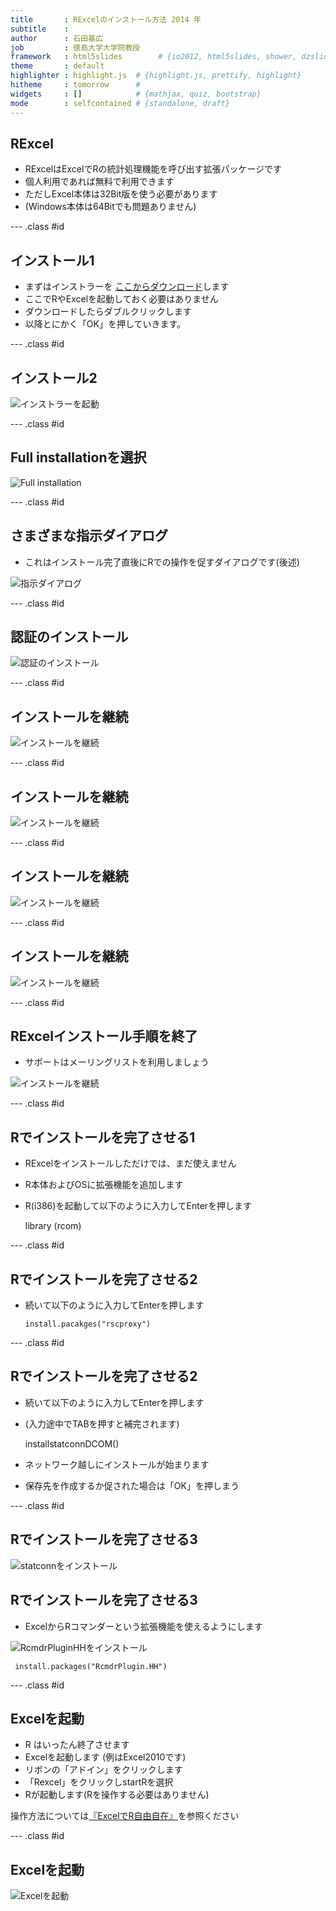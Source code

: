 ```yaml
---
title       : RExcelのインストール方法 2014 年
subtitle    : 
author      : 石田基広
job         : 徳島大学大学院教授
framework   : html5slides        # {io2012, html5slides, shower, dzslides, ...}
theme       : default
highlighter : highlight.js  # {highlight.js, prettify, highlight}
hitheme     : tomorrow      # 
widgets     : []            # {mathjax, quiz, bootstrap}
mode        : selfcontained # {standalone, draft}
---
```


## RExcel

* RExcelはExcelでRの統計処理機能を呼び出す拡張パッケージです
* 個人利用であれば無料で利用できます
* ただしExcel本体は32Bit版を使う必要があります
* (Windows本体は64Bitでも問題ありません)


--- .class #id 

## インストール1

* まずはインストラーを <a href = "http://rcom.univie.ac.at/download.html" target=_blank>ここからダウンロード</a>します
* ここでRやExcelを起動しておく必要はありません
* ダウンロードしたらダブルクリックします
* 以降とにかく「OK」を押していきます。

--- .class #id 

## インストール2

![インストラーを起動](img/install1.png)

--- .class #id 

## Full installationを選択

![Full installation](img/install2.png)


--- .class #id 

## さまざまな指示ダイアログ

* これはインストール完了直後にRでの操作を促すダイアログです(後述)

![指示ダイアログ](img/install3.png)


--- .class #id 

## 認証のインストール


![認証のインストール](img/install5.png)





--- .class #id 

## インストールを継続


![インストールを継続](img/install6.png)



--- .class #id 

## インストールを継続

![インストールを継続](img/install7.png)


--- .class #id 

## インストールを継続

![インストールを継続](img/install8.png)


--- .class #id 

## インストールを継続

![インストールを継続](img/install10.png)


--- .class #id 

## RExcelインストール手順を終了

* サポートはメーリングリストを利用しましょう

![インストールを継続](img/install11.png)


--- .class #id 

## Rでインストールを完了させる1

* RExcelをインストールしただけでは、まだ使えません
* R本体およびOSに拡張機能を追加します
* R(i386)を起動して以下のように入力してEnterを押します

     library (rcom)

--- .class #id 

## Rでインストールを完了させる2

* 続いて以下のように入力してEnterを押します

      install.pacakges("rscproxy")

--- .class #id 

## Rでインストールを完了させる2

* 続いて以下のように入力してEnterを押します
*  (入力途中でTABを押すと補完されます)

    installstatconnDCOM()

* ネットワーク越しにインストールが始まります
* 保存先を作成するか促された場合は「OK」を押しまう

--- .class #id 

## Rでインストールを完了させる3


![statconnをインストール](img/install12.png)


## Rでインストールを完了させる3

* ExcelからRコマンダーという拡張機能を使えるようにします

![RcmdrPluginHHをインストール](img/RcmdrPluginHH.png)


     install.packages("RcmdrPlugin.HH")


--- .class #id 

## Excelを起動

* R はいったん終了させます
* Excelを起動します (例はExcel2010です)
* リボンの「アドイン」をクリックします
* 「Rexcel」をクリックしstartRを選択
* Rが起動します(Rを操作する必要はありません)


操作方法については<a href = "http://www.amazon.co.jp/dp/4621061550" target = _blank>『ExcelでR自由自在』</a>を参照ください




--- .class #id 

## Excelを起動

![Excelを起動](img/start.png)
